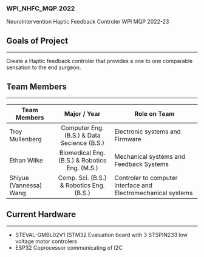### WPI_NHFC_MQP.2022
NeuroIntervention Haptic Feedback Controler WPI MQP 2022-23

## Goals of Project
***
Create a Haptic feedback controler that provides a one to one comparable sensation to the end surgeon.

## Team Members
***
| Team Members | Major / Year | Role on Team | 
|-------------|:---------------:|---------------|
| Troy Mullenberg | Computer Eng. (B.S.) & Data Secience (B.S.) | Electronic systems and Firmware |
| Ethan Wilke | Biomedical Eng. (B.S.) & Robotics Eng. (M.S.) | Mechanical systems and Feedback Systems |
| Shiyue (Vannessa) Wang | Comp. Sci. (B.S.) & Robotics Eng. (B.S.) | Controler to computer interface and Electromechanical systems |

## Current Hardware
***
- STEVAL-GMBL02V1 (STM32 Evaluation board with 3 STSPIN233 low voltage motor controlers
- ESP32 Coprocessor communicating of I2C

